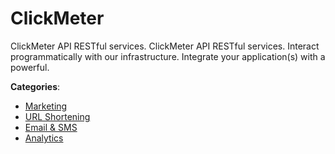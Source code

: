# ClickMeter


ClickMeter API RESTful services. ClickMeter API RESTful services. Interact programmatically with our infrastructure. Integrate your application(s) with a powerful.



**Categories**:
- [Marketing](https://github.com/apis-list/apis-list#marketing)
- [URL Shortening](https://github.com/apis-list/apis-list#url-shortening)
- [Email & SMS](https://github.com/apis-list/apis-list#email-and-sms)
- [Analytics](https://github.com/apis-list/apis-list#analytics)







